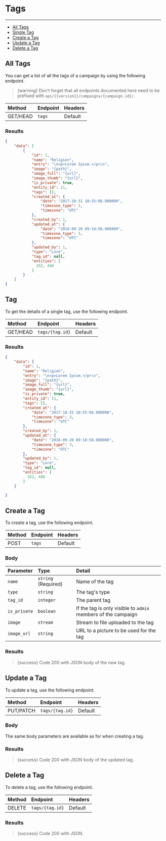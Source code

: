 # Tags

---

- [All Tags](#all-tags)
- [Single Tag](#tag)
- [Create a Tag](#create-tag)
- [Update a Tag](#update-tag)
- [Delete a Tag](#delete-tag)

<a name="all-tags"></a>
## All Tags

You can get a list of all the tags of a campaign by using the following endpoint.

> {warning} Don't forget that all endpoints documented here need to be prefixed with `api/{{version}}/campaigns/{campaign.id}/`.


| Method | Endpoint| Headers |
| :- |   :-   |  :-  |
| GET/HEAD | `tags` | Default |

### Results
```json
{
    "data": [
        {
            "id": 1,
            "name": "Religion",
            "entry": "\n<p>Lorem Ipsum.</p>\n",
            "image": "{path}",
            "image_full": "{url}",
            "image_thumb": "{url}",
            "is_private": true,
            "entity_id": 11,
            "tags": [],
            "created_at": {
                "date": "2017-10-31 10:55:08.000000",
                "timezone_type": 3,
                "timezone": "UTC"
            },
            "created_by": 1,
            "updated_at": {
                "date": "2018-09-20 09:18:58.000000",
                "timezone_type": 3,
                "timezone": "UTC"
            },
            "updated_by": 1,
            "type": "Lore",
            "tag_id": null,
            "entities": [
              352, 440
            ]
        }
    ]
}
```


<a name="tag"></a>
## Tag

To get the details of a single tag, use the following endpoint.

| Method | Endpoint| Headers |
| :- |   :-   |  :-  |
| GET/HEAD | `tags/{tag.id}` | Default |

### Results
```json
{
    "data": {
        "id": 1,
        "name": "Religion",
        "entry": "\n<p>Lorem Ipsum.</p>\n",
        "image": "{path}",
        "image_full": "{url}",
        "image_thumb": "{url}",
        "is_private": true,
        "entity_id": 11,
        "tags": [],
        "created_at": {
            "date": "2017-10-31 10:55:08.000000",
            "timezone_type": 3,
            "timezone": "UTC"
        },
        "created_by": 1,
        "updated_at": {
            "date": "2018-09-20 09:18:58.000000",
            "timezone_type": 3,
            "timezone": "UTC"
        },
        "updated_by": 1,
        "type": "Lore",
        "tag_id": null,
        "entities": [
          352, 440
        ]
    }
    
}
```


<a name="create-tag"></a>
## Create a Tag

To create a tag, use the following endpoint.

| Method | Endpoint| Headers |
| :- |   :-   |  :-  |
| POST | `tags` | Default |

### Body

| Parameter | Type | Detail |
| :- |   :-   |  :-  |
| `name` | `string` (Required) | Name of the tag |
| `type` | `string` | The tag's type |
| `tag_id` | `integer` | The parent tag |
| `is_private` | `boolean` | If the tag is only visible to `admin` members of the campaign |
| `image` | `stream` | Stream to file uploaded to the tag |
| `image_url` | `string` | URL to a picture to be used for the tag |

### Results

> {success} Code 200 with JSON body of the new tag.


<a name="update-tag"></a>
## Update a Tag

To update a tag, use the following endpoint.

| Method | Endpoint| Headers |
| :- |   :-   |  :-  |
| PUT/PATCH | `tags/{tag.id}` | Default |

### Body

The same body parameters are available as for when creating a tag.

### Results

> {success} Code 200 with JSON body of the updated tag.


<a name="delete-tag"></a>
## Delete a Tag

To delete a tag, use the following endpoint.

| Method | Endpoint| Headers |
| :- |   :-   |  :-  |
| DELETE | `tags/{tag.id}` | Default |

### Results

> {success} Code 200 with JSON.
